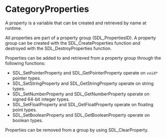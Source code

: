 
# CategoryProperties

A property is a variable that can be created and retrieved by name at
runtime.

All properties are part of a property group (SDL_PropertiesID). A property
group can be created with the SDL_CreateProperties function and destroyed
with the SDL_DestroyProperties function.

Properties can be added to and retrieved from a property group through the
following functions:

- SDL_SetPointerProperty and SDL_GetPointerProperty operate on `void*`
  pointer types.
- SDL_SetStringProperty and SDL_GetStringProperty operate on string types.
- SDL_SetNumberProperty and SDL_GetNumberProperty operate on signed 64-bit
  integer types.
- SDL_SetFloatProperty and SDL_GetFloatProperty operate on floating point
  types.
- SDL_SetBooleanProperty and SDL_GetBooleanProperty operate on boolean
  types.

Properties can be removed from a group by using SDL_ClearProperty.
